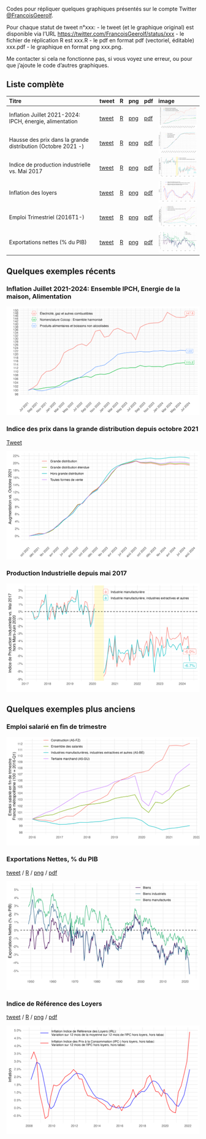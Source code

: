 Codes pour répliquer quelques graphiques présentés sur le compte Twitter
[@FrancoisGeerolf](https://twitter.com/FrancoisGeerolf).

Pour chaque statut de tweet n°xxx: - le tweet (et le graphique original)
est disponible via l’URL
<https://twitter.com/FrancoisGeerolf/status/xxx> - le fichier de
réplication R est xxx.R - le pdf en format pdf (vectoriel, éditable)
xxx.pdf - le graphique en format png xxx.png.

Me contacter si cela ne fonctionne pas, si vous voyez une erreur, ou
pour que j’ajoute le code d’autres graphiques.

## Liste complète

<table>
<colgroup>
<col style="width: 57%" />
<col style="width: 5%" />
<col style="width: 2%" />
<col style="width: 3%" />
<col style="width: 3%" />
<col style="width: 27%" />
</colgroup>
<thead>
<tr class="header">
<th style="text-align: left;">Titre</th>
<th style="text-align: left;">tweet</th>
<th style="text-align: left;">R</th>
<th style="text-align: left;">png</th>
<th style="text-align: left;">pdf</th>
<th style="text-align: left;">image</th>
</tr>
</thead>
<tbody>
<tr class="odd">
<td style="text-align: left;">Inflation Juillet 2021-2024: IPCH,
énergie, alimentation</td>
<td style="text-align: left;"><a
href="https://twitter.com/FrancoisGeerolf/status/1832855610448048625">tweet</a></td>
<td style="text-align: left;"><a
href="https://github.com/Francois-Geerolf/twitter/blob/main/1832855610448048625.R">R</a></td>
<td style="text-align: left;"><a
href="https://github.com/Francois-Geerolf/twitter/blob/main/1832855610448048625.png">png</a></td>
<td style="text-align: left;"><a
href="https://github.com/Francois-Geerolf/twitter/blob/main/1832855610448048625.pdf">pdf</a></td>
<td style="text-align: left;"><img src="1832855610448048625.png" /></td>
</tr>
<tr class="even">
<td style="text-align: left;">Hausse des prix dans la grande
distribution (Octobre 2021 -)</td>
<td style="text-align: left;"><a
href="https://twitter.com/FrancoisGeerolf/status/1826530570236469418">tweet</a></td>
<td style="text-align: left;"><a
href="https://github.com/Francois-Geerolf/twitter/blob/main/1826530570236469418.R">R</a></td>
<td style="text-align: left;"><a
href="https://github.com/Francois-Geerolf/twitter/blob/main/1826530570236469418.png">png</a></td>
<td style="text-align: left;"><a
href="https://github.com/Francois-Geerolf/twitter/blob/main/1826530570236469418.pdf">pdf</a></td>
<td style="text-align: left;"><img src="1826530570236469418.png" /></td>
</tr>
<tr class="odd">
<td style="text-align: left;">Indice de production industrielle vs. Mai
2017</td>
<td style="text-align: left;"><a
href="https://twitter.com/FrancoisGeerolf/status/1816121032928874928">tweet</a></td>
<td style="text-align: left;"><a
href="https://github.com/Francois-Geerolf/twitter/blob/main/1816121032928874928.R">R</a></td>
<td style="text-align: left;"><a
href="https://github.com/Francois-Geerolf/twitter/blob/main/1816121032928874928.png">png</a></td>
<td style="text-align: left;"><a
href="https://github.com/Francois-Geerolf/twitter/blob/main/1816121032928874928.pdf">pdf</a></td>
<td style="text-align: left;"><img src="1816121032928874928.png" /></td>
</tr>
<tr class="even">
<td style="text-align: left;">Inflation des loyers</td>
<td style="text-align: left;"><a
href="https://twitter.com/FrancoisGeerolf/status/1519713704857718784">tweet</a></td>
<td style="text-align: left;"><a
href="https://github.com/Francois-Geerolf/twitter/blob/main/1519713704857718784.R">R</a></td>
<td style="text-align: left;"><a
href="https://github.com/Francois-Geerolf/twitter/blob/main/1519713704857718784.png">png</a></td>
<td style="text-align: left;"><a
href="https://github.com/Francois-Geerolf/twitter/blob/main/1519713704857718784.pdf">pdf</a></td>
<td style="text-align: left;"><img src="1519713704857718784.png" /></td>
</tr>
<tr class="odd">
<td style="text-align: left;">Emploi Trimestriel (2016T1-)</td>
<td style="text-align: left;"><a
href="https://twitter.com/FrancoisGeerolf/status/1487713516127768576">tweet</a></td>
<td style="text-align: left;"><a
href="https://github.com/Francois-Geerolf/twitter/blob/main/1487713516127768576.R">R</a></td>
<td style="text-align: left;"><a
href="https://github.com/Francois-Geerolf/twitter/blob/main/1487713516127768576.png">png</a></td>
<td style="text-align: left;"><a
href="https://github.com/Francois-Geerolf/twitter/blob/main/1487713516127768576.pdf">pdf</a></td>
<td style="text-align: left;"><img src="1487713516127768576.png" /></td>
</tr>
<tr class="even">
<td style="text-align: left;">Exportations nettes (% du PIB)</td>
<td style="text-align: left;"><a
href="https://twitter.com/FrancoisGeerolf/status/1487364702841749504">tweet</a></td>
<td style="text-align: left;"><a
href="https://github.com/Francois-Geerolf/twitter/blob/main/1487364702841749504.R">R</a></td>
<td style="text-align: left;"><a
href="https://github.com/Francois-Geerolf/twitter/blob/main/1487364702841749504.png">png</a></td>
<td style="text-align: left;"><a
href="https://github.com/Francois-Geerolf/twitter/blob/main/1487364702841749504.pdf">pdf</a></td>
<td style="text-align: left;"><img src="1487364702841749504.png" /></td>
</tr>
</tbody>
</table>

## Quelques exemples récents

### Inflation Juillet 2021-2024: Ensemble IPCH, Energie de la maison, Alimentation

![](1832855610448048625.png)

### Indice des prix dans la grande distribution depuis octobre 2021

[Tweet](https://x.com/FrancoisGeerolf/status/1826530570236469418)

![](1826530570236469418.png)

### Production Industrielle depuis mai 2017

![](1816121032928874928.png)

## Quelques exemples plus anciens

### Emploi salarié en fin de trimestre

![](1487713516127768576.png)

### Exportations Nettes, % du PIB

[tweet](https://twitter.com/FrancoisGeerolf/status/1487364702841749504)
/ [R](1487364702841749504.R) / [png](1487364702841749504.png) /
[pdf](1487364702841749504.pdf)

![](1487364702841749504.png)

### Indice de Référence des Loyers

[tweet](https://twitter.com/FrancoisGeerolf/status/1519713704857718784)
/ [R](1519713704857718784.R) / [png](1519713704857718784.png) /
[pdf](1519713704857718784.pdf)

![](1519713704857718784.png)
